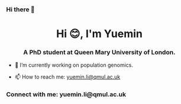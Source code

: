 ### Hi there 👋

<!--
**li-yuemin/li-yuemin** is a ✨ _special_ ✨ repository because its `README.md` (this file) appears on your GitHub profile.

Here are some ideas to get you started:

- 🔭 I’m currently working on ...
- 🌱 I’m currently learning ...
- 👯 I’m looking to collaborate on ...
- 🤔 I’m looking for help with ...
- 💬 Ask me about ...
- 📫 How to reach me: ...
- 😄 Pronouns: ...
- ⚡ Fun fact: ...
-->

<h1 align="center">Hi 😊, I'm Yuemin</h1>
<h3 align="center">A PhD student at Queen Mary University of London.</h3>

- 🧬 I’m currently working on population genomics.

- 📫 How to reach me: yuemin.li@qmul.ac.uk

<h3 align="left">Connect with me: yuemin.li@qmul.ac.uk</h3>
<p align="left">
</p>
